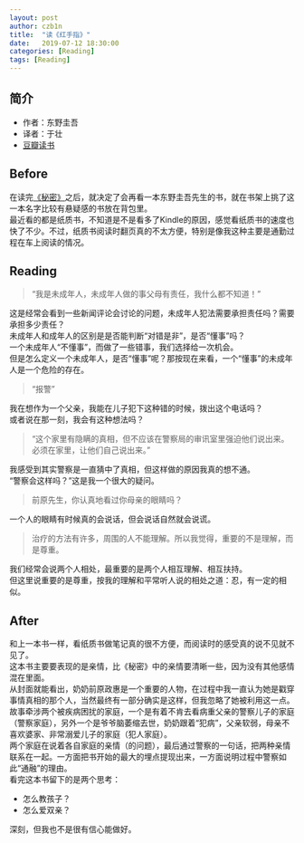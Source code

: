 ```yaml
---
layout: post
author: czb1n
title:  "读《红手指》"
date:   2019-07-12 18:30:00
categories: [Reading]
tags: [Reading]
---
```


## 简介
- 作者：东野圭吾
- 译者：于壮
- [豆瓣读书](https://book.douban.com/subject/26651926/)

## Before
在读完[《秘密》](https://www.zbin.tech/2019/06/22/read-mm.html)之后，就决定了会再看一本东野圭吾先生的书，就在书架上挑了这一本名字比较有悬疑感的书放在背包里。  
最近看的都是纸质书，不知道是不是看多了Kindle的原因，感觉看纸质书的速度也快了不少。不过，纸质书阅读时翻页真的不太方便，特别是像我这种主要是通勤过程在车上阅读的情况。

## Reading

> “我是未成年人，未成年人做的事父母有责任，我什么都不知道！”

这是经常会看到一些新闻评论会讨论的问题，未成年人犯法需要承担责任吗？需要承担多少责任？  
未成年人和成年人的区别是是否能判断“对错是非”，是否“懂事”吗？  
一个未成年人“不懂事”，而做了一些错事，我们选择给一次机会。  
但是怎么定义一个未成年人，是否“懂事”呢？那按现在来看，一个“懂事”的未成年人是一个危险的存在。

> “报警”

我在想作为一个父亲，我能在儿子犯下这种错的时候，拨出这个电话吗？  
或者说在那一刻，我会有这种想法吗？

> “这个家里有隐瞒的真相，但不应该在警察局的审讯室里强迫他们说出来。必须在家里，让他们自己说出来。”

我感受到其实警察是一直猜中了真相，但这样做的原因我真的想不通。  
“警察会这样吗？”这是我一个很大的疑问。

> 前原先生，你认真地看过你母亲的眼睛吗？

一个人的眼睛有时候真的会说话，但会说话自然就会说谎。

> 治疗的方法有许多，周围的人不能理解。所以我觉得，重要的不是理解，而是尊重。

我们经常会说两个人相处，最重要的是两个人相互理解、相互扶持。  
但这里说重要的是尊重，按我的理解和平常听人说的相处之道：忍，有一定的相似。

## After
和上一本书一样，看纸质书做笔记真的很不方便，而阅读时的感受真的说不见就不见了。  
这本书主要要表现的是亲情，比《秘密》中的亲情要清晰一些，因为没有其他感情混在里面。  
从封面就能看出，奶奶前原政惠是一个重要的人物，在过程中我一直认为她是戳穿事情真相的那个人，当然最终有一部分确实是这样，但我忽略了她被利用这一点。  
故事牵涉两个被疾病困扰的家庭，一个是有着不肯去看病重父亲的警察儿子的家庭（警察家庭），另外一个是爷爷脑萎缩去世，奶奶跟着“犯病”，父亲软弱，母亲不喜欢婆家、非常溺爱儿子的家庭（犯人家庭）。  
两个家庭在说着各自家庭的亲情（的问题），最后通过警察的一句话，把两种亲情联系在一起。一方面把书开始的最大的埋点提现出来，一方面说明过程中警察如此“通融”的理由。  
看完这本书留下的是两个思考：
- 怎么教孩子？
- 怎么爱双亲？

深刻，但我也不是很有信心能做好。
